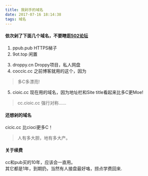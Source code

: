 ```yaml
---
title: 我剁手的域名
date: 2017-07-16 18:14:38
tags: 域名
---
```

#### 依次剁了下面几个域名，不要瞎逛[502论坛](http://www.hostloc.com)
1. ppub.pub    HTTPS梯子
2. 9ot.top     闲置 
<!--more-->
3. droppy.cn   Droppy项目，私人网盘
4. coccic.cc   之前博客就用的这个，因为
> 多C多漂亮!  
5. cioic.cc    现在用的域名，因为地址栏和Site title看起来比多C更Moe!
> cc.cioic.cc 强行对称……

#### 还想剁的域名  
cicic.cc        比cioci更多C！
> 人有多大胆，地有多大产。

#### 关于续费
cc和pub买的10年，应该会一直用。  
其它都是1年，到期扔，当然有人接盘最好咯，捞点学费回来.